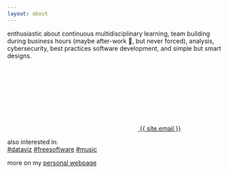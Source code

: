 ```yaml
---
layout: about
---
```


enthusiastic about continuous multidisciplinary learning, team building during business hours (maybe after-work 🍻, but never forced), analysis, cybersecurity, best practices software development, and simple but smart designs.

<a class="black-link" href="mailto:{{ site.email }}"><svg class="svg-icon"><use xlink:href="#mail"></use></svg> {{ site.email }}</a>

also interested in:  
[#dataviz](https://javier.artiga.es/dataviz/) [#freesoftware](https://javier.artiga.es/a/coreutils/) [#music](https://javier.artiga.es/rec/)

more on my [personal webpage](https://javier.artiga.es/)
